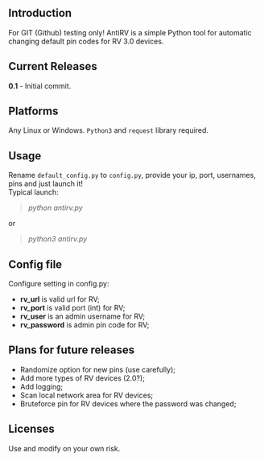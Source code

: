 ## Introduction
For GIT (Github) testing only! AntiRV is a simple Python tool for automatic changing default pin codes for RV 3.0 devices.
## Current Releases
__0.1__ - Initial commit.<br />
## Platforms
Any Linux or Windows. `Python3` and `request` library required. <br />
## Usage
Rename `default_config.py` to `config.py`, provide your ip, port, usernames, pins and
just launch it! <br />
Typical launch:
> *python antirv.py*

or
> *python3 antirv.py*
## Config file
Configure setting in config.py: <br />
* __rv_url__ is valid url for RV; <br />
* __rv_port__ is valid port (int) for RV; <br />
* __rv_user__ is an admin username for RV; <br />
* __rv_password__ is admin pin code for RV; <br />
## Plans for future releases
* Randomize option for new pins (use carefully);
* Add more types of RV devices (2.0?);
* Add logging;
* Scan local network area for RV devices; <br />
* Bruteforce pin for RV devices where the password was changed;<br />
## Licenses
Use and modify on your own risk.
